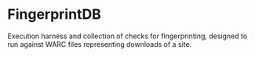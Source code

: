 # FingerprintDB

Execution harness and collection of checks for fingerprinting, designed
to run against WARC files representing downloads of a site.



